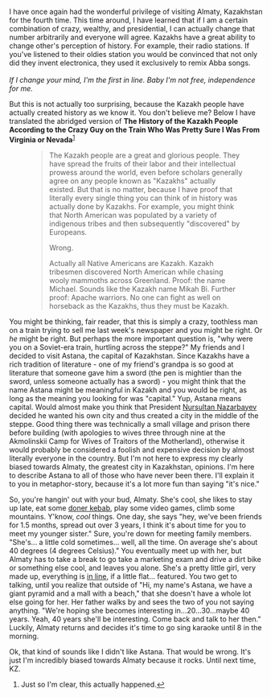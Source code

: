 <!-- layout: post
title: True History
categories:
- travel
- kazakhstan
-->
I have once again had the wonderful privilege of visiting Almaty, Kazakhstan for the fourth time.  This time around, I have learned that if I am a certain combination of crazy, wealthy, and presidential, I can actually change that number arbitrarily and everyone will agree. Kazakhs have a great ability to change other's perception of history. For example, their radio stations. If you've listened to their oldies station you would be convinced that not only did they invent electronica, they used it exclusively to remix Abba songs. 
<br/><br/>
*If I change your mind, I'm the first in line.  Baby I'm not free, independence for me.*

But this is not actually too surprising, because the Kazakh people have actually created history as we know it.  You don't believe me? Below I have translated the abridged version of **The History of the Kazakh People According to the Crazy Guy on the Train Who Was Pretty Sure I Was From Virginia or Nevada**<!-- more --><sup><a href="#fn-item1" id="fn-return1">1</a></sup>

<figure>
<blockquote>
The Kazakh people are a great and glorious people. They have spread the fruits of their labor and their intellectual prowess around the world, even before scholars generally agree on any people known as "Kazakhs" actually existed. But that is no matter, because I have proof that literally every single thing you can think of in history was actually done by Kazakhs. For example, you might think that North American was populated by a variety of indigenous tribes and then subsequently "discovered" by Europeans.

Wrong.

Actually all Native Americans are Kazakh. Kazakh tribesmen discovered North American while chasing wooly mammoths across Greenland. Proof: the name Michael. Sounds like the Kazakh name Mikah Bi.  Further proof: Apache warriors. No one can fight as well on horseback as the Kazakhs, thus they must be Kazakh. 
</blockquote>
</figure>

You might be thinking, fair reader, that this is simply a crazy, toothless man on a train trying to sell me last week's newspaper and you might be right.  Or *he* might be right. But perhaps the more important question is, "why were you on a Soviet-era train, hurtling across the steppe?"  My friends and I decided to visit Astana, the capital of Kazakhstan.  Since Kazakhs have a rich tradition of literature - one of my friend's grandpa is so good at literature that someone gave him a sword (the pen is mightier than the sword, unless someone actually has a sword) - you might think that the name Astana might be meaningful in Kazakh and you would be right, as long as the meaning you looking for was "capital."  Yup, Astana means capital. Would almost make you think that President [Nursultan Nazarbayev](http://en.wikipedia.org/wiki/Nursultan_Nazarbayev) decided he wanted his own city and thus created a city in the middle of the steppe. Good thing there was technically a small village and prison there before building (with apologies to wives three through nine at the Akmolinskii Camp for Wives of Traitors of the Motherland), otherwise it would probably be considered a foolish and expensive decision by almost literally everyone in the country.  But I'm not here to express my clearly biased towards Almaty, the greatest city in Kazakhstan, opinions.  I'm here to describe Astana to all of those who have never been there.  I'll explain it to you in metaphor-story, because it's a lot more fun than saying "it's nice." 

So, you're hangin' out with your bud, Almaty. She's cool, she likes to stay up late, eat some [doner kebab](http://en.wikipedia.org/wiki/Doner_kebab), play some video games, climb some mountains.  Y'know, *cool* things. One day, she says "hey, we've been friends for 1.5 months, spread out over 3 years, I think it's about time for you to meet my younger sister."  Sure, you're down for meeting family members.  "She's... a little cold sometimes... well, all the time. On average she's about 40 degrees (4 degrees Celsius)."  You eventually meet up with her, but Almaty has to take a break to go take a marketing exam and drive a dirt bike or something else cool, and leaves you alone.  She's a pretty little girl, very made up, everything is [in line](http://en.wikipedia.org/wiki/Green_water_boulevard), if a little flat... featured. You two get to talking, until you realize that outside of "Hi, my name's Astana, we have a giant pyramid and a mall with a beach," that she doesn't have a whole lot else going for her.  Her father walks by and sees the two of you not saying anything.  "We're hoping she becomes interesting in...20...30...maybe 40 years. Yeah, 40 years she'll be interesting.  Come back and talk to her then."  Luckily, Almaty returns and decides it's time to go sing karaoke until 8 in the morning. 

Ok, that kind of sounds like I didn't like Astana.  That would be wrong. It's just I'm incredibly biased towards Almaty because it rocks. Until next time, KZ.

<footer>
<ol class="foot-notes">
<li id="fn-item1">Just so I'm clear, this actually happened.<a href="#fn-return1">↩</a></li>
</ol>
</footer>